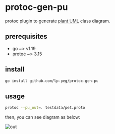 # protoc-gen-pu

protoc plugin to generate [plant UML](https://plantuml.com/) class diagram.

## prerequisites
- go ~> v1.19
- protoc ~> 3.15


## install

```sh
go install github.com/lp-peg/protoc-gen-pu
```

## usage

```sh
protoc --pu_out=. testdata/pet.proto
```

then, you can see diagram as below:

![out](https://user-images.githubusercontent.com/35035802/209184957-62704129-7f6b-4738-98c7-e91617c7f9b9.png)
